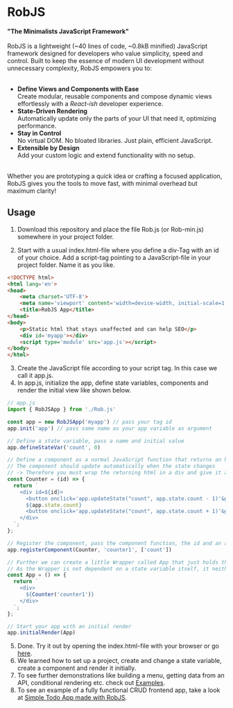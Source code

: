 # RobJS
**"The Minimalists JavaScript Framework"**<br /><br /> 
RobJS is a lightweight (~40 lines of code, ~0.8kB minified) JavaScript framework designed for developers who value simplicity, speed and control. Built to keep the essence of modern UI development without unnecessary complexity, RobJS empowers you to:<br /><br /> 

- **Define Views and Components with Ease** <br /> 
Create modular, reusable components and compose dynamic views effortlessly with a *React-ish* developer experience.
- **State-Driven Rendering** <br /> 
Automatically update only the parts of your UI that need it, optimizing performance.
- **Stay in Control** <br /> 
No virtual DOM. No bloated libraries. Just plain, efficient JavaScript.
- **Extensible by Design** <br /> 
Add your custom logic and extend functionality with no setup.<br /><br /> 

Whether you are prototyping a quick idea or crafting a focused application, RobJS gives you the tools to move fast, with minimal overhead but maximum clarity!

## Usage
1. Download this repository and place the file Rob.js (or Rob-min.js) somewhere in your project folder.

2. Start with a usual index.html-file where you define a div-Tag with an id of your choice.
Add a script-tag pointing to a JavaScript-file in your project folder. Name it as you like.

```html
<!DOCTYPE html>
<html lang='en'>
<head>
    <meta charset='UTF-8'>
    <meta name='viewport' content='width=device-width, initial-scale=1.0'>
    <title>RobJS App</title>
</head>
<body>
    <p>Static html that stays unaffected and can help SEO</p>
    <div id='myapp'></div>
    <script type='module' src='app.js'></script>
</body>
</html>
```

3. Create the JavaScript file according to your script tag. In this case we call it app.js.
4. In app.js, initialize the app, define state variables, components and render the initial view like shown below.
```js
// app.js
import { RobJSApp } from './Rob.js'

const app = new RobJSApp('myapp') // pass your tag id
app.init('app') // pass same name as your app variable as argument

// Define a state variable, pass a name and initial value
app.defineStateVar('count', 0)

// Define a component as a normal JavaScript function that returns an html string (recommend: do this in a separate file and import it)
// The component should update automatically when the state changes 
// -> Therefore you must wrap the returning html in a div and give it an id passed as an argument
const Counter = (id) => {
  return `
    <div id=${id}> 
      <button onclick='app.updateState("count", app.state.count - 1)'&gt;-</button>
      ${app.state.count}
      <button onclick='app.updateState("count", app.state.count + 1)'&gt;+</button>
    </div>
  `;
};

// Register the component, pass the component function, the id and an array of state variables it listens to
app.registerComponent(Counter, 'counter1', ['count'])

// Further we can create a little Wrapper called App that just holds the Counter component and acts as an entry point of the app.
// As the Wrapper is not dependent on a state variable itself, it neither needs an id nor needs to be registered as a component.
const App = () => {
  return `
    <div> 
      ${Counter('counter1')}
    </div>
  `;
};

// Start your app with an initial render
app.initialRender(App) 
```

5. Done. Try it out by opening the index.html-file with your browser or go [here](https://robjs.org/getstarted.html).
6. We learned how to set up a project, create and change a state variable, create a component and render it initially.
7. To see further demonstrations like building a menu, getting data from an API, conditional rendering etc. check out [Examples](https://robjs.org).
8. To see an example of a fully functional CRUD frontend app, take a look at [Simple Todo App made with RobJS](https://github.com/robschmidtinfo/simple-todo-app-made-with-robjs).